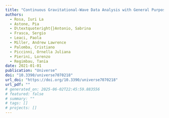 ```yaml
---
title: "Continuous Gravitational-Wave Data Analysis with General Purpose Computing on Graphic Processing Units"
authors:
  - Rosa, Iuri La
  - Astone, Pia
  - D\textquoteright{}Antonio, Sabrina
  - Frasca, Sergio
  - Leaci, Paola
  - Miller, Andrew Lawrence
  - Palomba, Cristiano
  - Piccinni, Ornella Juliana
  - Pierini, Lorenzo
  - Regimbau, Tania
date: 2021-01-01
publication: "Universe"
doi: "10.3390/universe7070218"
url_doi: "https://doi.org/10.3390/universe7070218"
url_pdf: ""
# generated_on: 2025-06-02T22:45:59.883556
# featured: false
# summary: ""
# tags: []
# projects: []
---
```

